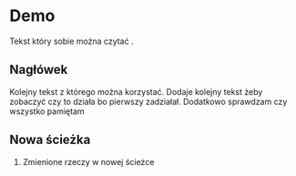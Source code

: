 # Demo    

Tekst który sobie można czytać .

## Nagłówek 

Kolejny tekst z którego można korzystać.
Dodaje kolejny tekst żeby zobaczyć czy to działa bo pierwszy zadziałał. Dodatkowo sprawdzam czy wszystko pamiętam

## Nowa ścieżka 

1. Zmienione rzeczy w nowej ścieżce 

